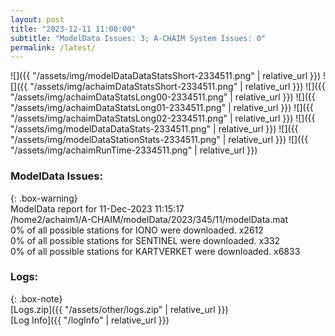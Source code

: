 ```yaml
---
layout: post
title: "2023-12-11 11:00:00"
subtitle: "ModelData Issues: 3; A-CHAIM System Issues: 0"
permalink: /latest/
---
```


![]({{ "/assets/img/modelDataDataStatsShort-2334511.png" | relative_url }})
![]({{ "/assets/img/achaimDataStatsShort-2334511.png" | relative_url }})
![]({{ "/assets/img/achaimDataStatsLong00-2334511.png" | relative_url }})
![]({{ "/assets/img/achaimDataStatsLong01-2334511.png" | relative_url }})
![]({{ "/assets/img/achaimDataStatsLong02-2334511.png" | relative_url }})
![]({{ "/assets/img/modelDataDataStats-2334511.png" | relative_url }})
![]({{ "/assets/img/modelDataStationStats-2334511.png" | relative_url }})
![]({{ "/assets/img/achaimRunTime-2334511.png" | relative_url }})


### ModelData Issues:  
  
{: .box-warning}  
 ModelData report for 11-Dec-2023 11:15:17   
 /home2/achaim1/A-CHAIM/modelData/2023/345/11/modelData.mat   
 0% of all possible stations for IONO were downloaded. x2612   
 0% of all possible stations for SENTINEL were downloaded. x332   
 0% of all possible stations for KARTVERKET were downloaded. x6833   
  


### Logs:  
  
{: .box-note}  
[Logs.zip]({{ "/assets/other/logs.zip" | relative_url }})  
[Log Info]({{ "/logInfo" | relative_url }})  
